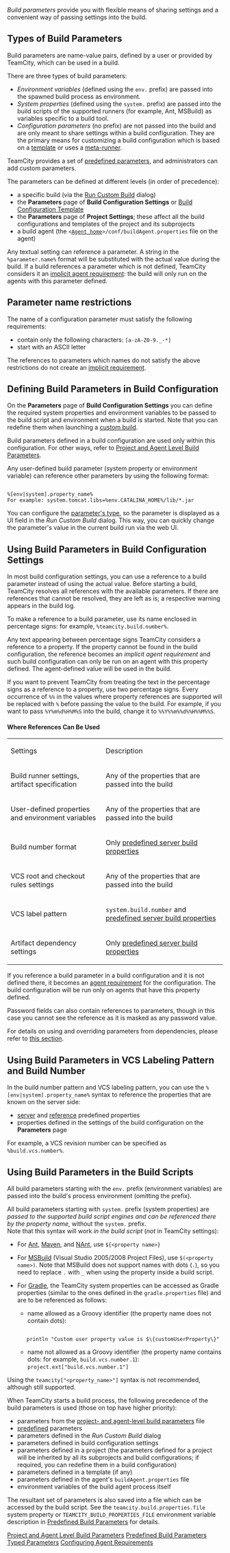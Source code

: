 [//]: # (title: Configuring Build Parameters)
[//]: # (auxiliary-id: Configuring Build Parameters)
[//]: # (Internal note. Do not delete. "Configuring Build Parametersd72e3.txt")    

_Build parameters_ provide you with flexible means of sharing settings and a convenient way of passing settings into the build.

## Types of Build Parameters

Build parameters are name-value pairs, defined by a user or provided by TeamCity, which can be used in a build.

There are three types of build parameters:
* _Environment variables_ (defined using the `env.` prefix) are passed into the spawned build process as environment.
* _System properties_ (defined using the `system.` prefix) are passed into the build scripts of the supported runners (for example, Ant, MSBuild) as variables specific to a build tool.
* _Configuration parameters_ (no prefix) are not passed into the build and are only meant to share settings within a build configuration. They are the primary means for customizing a build configuration which is based on a [template](build-configuration-template.md) or uses a [meta-runner](working-with-meta-runner.md).

TeamCity provides a set of [predefined parameters](predefined-build-parameters.md), and administrators can add custom parameters.

The parameters can be defined at different levels (in order of precedence):
* a specific build (via the [Run Custom Build](triggering-a-custom-build.md) dialog)
* the __Parameters__ page of __Build Configuration Settings__ or [Build Configuration Template](build-configuration-template.md)
* the __Parameters__ page of __Project Settings__; these affect all the build configurations and templates of the project and its subprojects
* a build agent (the `<`[`Agent home`](agent-home-directory.md)`>/conf/buildAgent.properties` file on the agent)

Any textual setting can reference a parameter. A string in the `%parameter.name%` format will be substituted with the actual value during the build. If a build references a parameter which is not defined, TeamCity considers it an [implicit agent requirement](agent-requirements.md#Implicit+Requirements): the build will only run on the agents with this parameter defined.

## Parameter name restrictions

The name of a configuration parameter must satisfy the following requirements:
* contain only the following characters: `[a-zA-Z0-9._-*]`
* start with an ASCII letter

The references to parameters which names do not satisfy the above restrictions do not create an [implicit requirement](agent-requirements.md#Implicit+Requirements).

## Defining Build Parameters in Build Configuration

On the __Parameters__ page of __Build Configuration Settings__ you can define the required system properties and environment variables to be passed to the build script and environment when a build is started. Note that you can redefine them when launching a [custom build](triggering-a-custom-build.md).

Build parameters defined in a build configuration are used only within this configuration. For other ways, refer to [Project and Agent Level Build Parameters](project-and-agent-level-build-parameters.md).

Any user-defined build parameter (system property or environment variable) can reference other parameters by using the following format:

```Shell

%[env|system].property_name%
For example: system.tomcat.libs=%env.CATALINA_HOME%/lib/*.jar

```

<tip>

You can configure the [parameter's type](typed-parameters.md), so the parameter is displayed as a UI field in the _Run Custom Build_ dialog. This way, you can quickly change the parameter's value in the current build run via the web UI.

</tip>

## Using Build Parameters in Build Configuration Settings

In most build configuration settings, you can use a reference to a build parameter instead of using the actual value. Before starting a build, TeamCity resolves all references with the available parameters. If there are references that cannot be resolved, they are left as is; a respective warning appears in the build log.

To make a reference to a build parameter, use its name enclosed in percentage signs: for example, `%teamcity.build.number%`.

Any text appearing between percentage signs TeamCity considers a reference to a property. If the property cannot be found in the build configuration, the reference becomes an _implicit agent requirement_ and such build configuration can only be run on an agent with this property defined. The agent-defined value will be used in the build.

If you want to prevent TeamCity from treating the text in the percentage signs as a reference to a property, use two percentage signs. Every occurrence of `%%` in the values where property references are supported will be replaced with `%` before passing the value to the build. For example, if you want to pass `%Y%m%d%H%M%S` into the build, change it to `%%Y%%m%%d%%H%%M%%S`.

#### Where References Can Be Used

<table><tr>

<td>

Settings


</td>

<td>

Description


</td></tr><tr>

<td>

Build runner settings, artifact specification


</td>

<td>

Any of the properties that are passed into the build


</td></tr><tr>

<td>

User-defined properties and environment variables

</td>

<td>

Any of the properties that are passed into the build


</td></tr><tr>

<td>

Build number format


</td>

<td>

Only [predefined server build properties](predefined-build-parameters.md)


</td></tr><tr>

<td>

VCS root and checkout rules settings


</td>

<td>

Any of the properties that are passed into the build


</td></tr><tr>

<td>

VCS label pattern

</td>

<td>

`system.build.number` and [predefined server build properties](predefined-build-parameters.md#Server+Build+Properties)

</td></tr><tr>

<td>

Artifact dependency settings


</td>

<td>

Only [predefined server build properties](predefined-build-parameters.md#Server+Build+Properties)


</td></tr></table>

If you reference a build parameter in a build configuration and it is not defined there, it becomes an [agent requirement](agent-requirements.md) for the configuration. The build configuration will be run only on agents that have this property defined.

Password fields can also contain references to parameters, though in this case you cannot see the reference as it is masked as any password value.

For details on using and overriding parameters from dependencies, please refer to [this section](predefined-build-parameters.md#Dependencies+Properties).

## Using Build Parameters in VCS Labeling Pattern and Build Number

In the build number pattern and VCS labeling pattern, you can use the `%[env|system].property_name%` syntax to reference the properties that are known on the server side:
* [server](predefined-build-parameters.md#Server+Build+Properties) and [reference](predefined-build-parameters.md#Configuration+Parameters) predefined properties
* properties defined in the settings of the build configuration on the __Parameters__ page
   
For example, a VCS revision number can be specified as `%build.vcs.number%`.

## Using Build Parameters in the Build Scripts

All build parameters starting with the `env.` prefix (environment variables) are passed into the build's process environment (omitting the prefix).

All build parameters starting with `system.` prefix (system properties) are _passed to the supported build script engines and can be referenced there by the property name_, without the `system.` prefix.   
Note that this syntax will work _in the build script_ (_not_ in TeamCity settings):
* For [Ant](ant.md), [Maven](maven.md), and [NAnt](nant.md), use `${<property name>}`
* For [MSBuild](msbuild.md) (Visual Studio 2005/2008 Project Files), use `$(<property name>)`. Note that MSBuild does not support names with dots (`.`), so you need to replace `.` with `_` when using the property inside a build script.
* For [Gradle](gradle.md), the TeamCity system properties can be accessed as Gradle properties (similar to the ones defined in the `gradle.properties` file) and are to be referenced as follows:   
    * name allowed as a Groovy identifier (the property name does not contain dots):
   
     ```Shell
        
        println "Custom user property value is $\{customUserProperty\}"
     
     ```

    * name not allowed as a Groovy identifier (the property name contains dots: for example, `build.vcs.number.1`): `project.ext["build.vcs.number.1"]`

<note>

Using the `teamcity["<property_name>"]` syntax is not recommended, although still supported.

</note>

When TeamCity starts a build process, the following precedence of the build parameters is used (those on top have higher priority):
 * parameters from the [project- and agent-level build parameters](project-and-agent-level-build-parameters.md) file
 * [predefined](predefined-build-parameters.md) parameters
 * parameters defined in the _Run Custom Build_ dialog
 * parameters defined in build configuration settings
 * parameters defined in a project (the parameters defined for a project will be inherited by all its subprojects and build configurations; if required, you can redefine them in a build configuration)
 * parameters defined in a template (if any)
 * parameters defined in the agent's `buildAgent.properties` file
 * environment variables of the build agent process itself

The resultant set of parameters is also saved into a file which can be accessed by the build script. See the `teamcity.build.properties.file` system property or `TEAMCITY_BUILD_PROPERTIES_FILE` environment variable description in [Predefined Build Parameters](predefined-build-parameters.md) for details.

<seealso>
        <category ref="admin-guide">
            <a href="project-and-agent-level-build-parameters.md">Project and Agent Level Build Parameters</a>
            <a href="predefined-build-parameters.md">Predefined Build Parameters</a>
            <a href="typed-parameters.md">Typed Parameters</a>
            <a href="configuring-agent-requirements.md">Configuring Agent Requirements</a>
        </category>
</seealso>